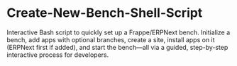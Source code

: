 # Create-New-Bench-Shell-Script
Interactive Bash script to quickly set up a Frappe/ERPNext bench. Initialize a bench, add apps with optional branches, create a site, install apps on it (ERPNext first if added), and start the bench—all via a guided, step-by-step interactive process for developers.
